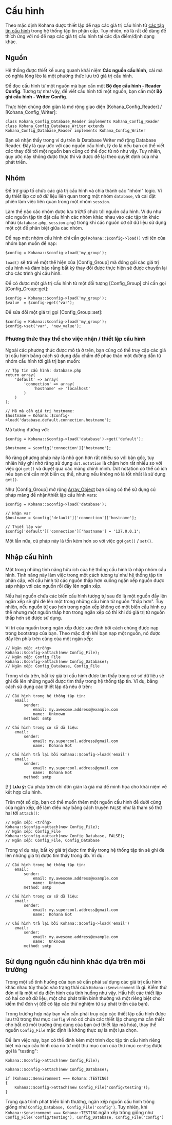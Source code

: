 # Cấu hình

Theo mặc định Kohana được thiết lập để nạp các giá trị cấu hình từ [các tập tin cấu hình](files/config) trong hệ thống tập tin phân cấp.
Tuy nhiên, nó là rất dễ dàng để thích ứng với nó để nạp các giá trị cấu hình tại các địa điểm/định dạng khác.

## Nguồn

Hệ thống được thiết kế xung quanh khái niệm **Các nguồn cấu hình**,
cái mà có nghĩa lỏng lẻo là một phương thức lưu trữ giá trị cấu hình.

Để đọc cấu hình từ một nguồn mà bạn cần một **Bộ đọc cấu hình - Reader Config**.
Tương tự như vậy, để viết cấu hình tới một nguồn, bạn cần một **Bộ ghi cấu hình - Writer Config**.

Thực hiện chúng đơn giản là mở rộng giao diện [Kohana_Config_Reader] / [Kohana_Config_Writer]:

	class Kohana_Config_Database_Reader implements Kohana_Config_Reader
	class Kohana_Config_Database_Writer extends Kohana_Config_Database_Reader implements Kohana_Config_Writer

Bạn sẽ nhận thấy trong ví dụ trên là Database Writer mở rộng Database Reader.
Đây là quy ước với các nguồn cấu hình, lý do là nếu bạn có thể viết các thay đổi tới một nguồn bạn cũng có thể đọc từ nó như vậy.
Tuy nhiên, quy ước này không được thực thi và được để lại theo quyết định của nhà phát triển.

## Nhóm

Để trợ giúp tổ chức các giá trị cấu hình và chia thành các "nhóm" logic.
Ví dụ thiết lập cơ sở dữ liệu liên quan trong một nhóm `database`, và cài đặt phiên làm việc liên quan trong một nhóm `session`.

Làm thế nào các nhóm được lưu trữ/tổ chức tới nguồn cấu hình.
Ví dụ như các nguồn tập tin đặt cấu hình các nhóm khác nhau vào các tập tin khác nhau (`database.php`, `session.php`) trong khi các nguồn cơ sở dữ liệu sử dụng một cột để phân biệt giữa các nhóm.

Để nạp một nhóm cấu hình chỉ cần gọi `Kohana::$config->load()` với tên của nhóm bạn muốn để nạp:

	$config = Kohana::$config->load('my_group');

`load()` sẽ trả về một thể hiện của [Config_Group] mà đóng gói các giá trị cấu hình và đảm bảo rằng bất kỳ thay đổi được thực hiện sẽ được chuyển lại cho các trình ghi cấu hình.

Để có được một giá trị cấu hình từ một đối tượng [Config_Group] chỉ cần gọi [Config_Group::get]:

	$config = Kohana::$config->load('my_group');
	$value  = $config->get('var');

Để sửa đổi một giá trị gọi [Config_Group::set]:

	$config = Kohana::$config->load('my_group');
	$config->set('var', 'new_value');

### Phương thức thay thế cho việc nhận / thiết lập cấu hình

Ngoài các phương thức được mô tả ở trên, bạn cũng có thể truy cập các giá trị cấu hình bằng cách sử dụng dấu chấm để phác thảo một đường dẫn từ nhóm cấu hình tới giá trị bạn muốn:

	// Tập tin cấu hình: database.php
	return array(
		'default' => array(
			'connection' => array(
				'hostname' => 'localhost'
			)
		)
	);
	
	// Mã mà cần giá trị hostname:
	$hostname = Kohana::$config->load('database.default.connection.hostname');
	

Mà tương đướng với:

	$config = Kohana::$config->load('database')->get('default');
	
	$hostname = $config['connection']['hostname'];

Rõ ràng phương pháp này là nhỏ gọn hơn rất nhiều so với bản gốc, tuy nhiên hãy ghi nhớ rằng sử dụng `dot.notation` là chậm hơn rất nhiều so với việc gọi `get()` và duyệt qua các mảng chính mình.
Dot notation có thể có ích nếu bạn chỉ cần một biến cụ thể, nhưng nếu không nó là tốt nhất là sử dụng `get()`.

Như [Config_Group] mở rộng [Array_Object](http://php.net/manual/en/class.arrayobject.php) bạn cũng có thể sử dụng cú pháp mảng để nhận/thiết lập cấu hình vars:

	$config = Kohana::$config->load('database');
	
	// Nhận var
	$hostname = $config['default']['connection']['hostname'];
	
	// Thiết lập var
	$config['default']['connection']['hostname'] = '127.0.0.1';

Một lần nữa, cú pháp này là tốn kém hơn so với việc gọi `get()` / `set()`.

## Nhập cấu hình

Một trong những tính năng hữu ích của hệ thống cấu hình là nhập nhóm cấu hình.
Tính năng này làm việc trong một cách tương tự như hệ thống tập tin phân cấp,
với cấu hình từ các nguồn thấp hơn xuống ngăn xếp nguồn được sáp nhập với các nguồn rồi đẩy lên ngăn xếp.

Nếu hai nguồn chứa các biến cấu hình tương tự sau đó là một nguồn đẩy lên ngăn xếp sẽ ghi đè lên một trong những cấu hình từ nguồn "thấp hơn".
Tuy nhiên, nếu nguồn từ cao hơn trong ngăn xếp không có một biến cấu hình cụ thể nhưng một nguồn thấp hơn trong ngăn xếp có thì khi đó giá trị từ nguồn thấp hơn sẽ được sử dụng.

Vị trí của nguồn trong ngăn xếp được xác định bởi cách chúng được nạp trong bootstrap của bạn.
Theo mặc định khi bạn nạp một nguồn, nó được đẩy lên phía trên cùng của một ngăn xếp:

    // Ngăn xếp: <trống>
	Kohana::$config->attach(new Config_File);
	// Ngăn xếp: Config_File
	Kohana::$config->attach(new Config_Database);
	// Ngăn xếp: Config_Database, Config_File

Trong ví dụ trên, bất kỳ giá trị cấu hình được tìm thấy trong cơ sở dữ liệu sẽ ghi đè lên những người được tìm thấy trong hệ thống tập tin.
Ví dụ, bằng cách sử dụng các thiết lập đã nêu ở trên:

	// Cấu hình trong hệ thống tập tin:
		email:
			sender: 
				email: my.awesome.address@example.com
				name:  Unknown
			method: smtp
	
	// Cấu hình trong cơ sở dữ liệu:
		email:
			sender:
				email: my.supercool.address@gmail.com
				name:  Kohana Bot
	
	// Cấu hình trả lại bởi Kohana::$config->load('email')
		email:
			sender:
				email: my.supercool.address@gmail.com
				name:  Kohana Bot
			method: smtp

[!!] **Lưu ý:** Cú pháp trên chỉ đơn giản là giả mã để minh họa cho khái niệm về kết hợp cấu hình.

Trên một số dịp, bạn có thể muốn thêm một nguồn cấu hình để dưới cùng của ngăn xếp, để làm điều này bằng cách truyền `FALSE` như là tham số thứ hai tới `attach()`:

	// Ngăn xếp: <trống>
	Kohana::$config->attach(new Config_File);
	// Ngăn xếp: Config_File
	Kohana::$config->attach(new Config_Database, FALSE);
	// Ngăn xếp: Config_File, Config_Database

Trong ví dụ này, bất kỳ giá trị được tìm thấy trong hệ thống tập tin sẽ ghi đè lên những giá trị được tìm thấy trong db. Ví dụ:

	// Cấu hình trong hệ thống tập tin:
		email:
			sender: 
				email: my.awesome.address@example.com
				name:  Unknown
			method: smtp
	
	// Cấu hình trong cơ sở dữ liệu:
		email:
			sender:
				email: my.supercool.address@gmail.com
				name:  Kohana Bot
	
	// Cấu hình trả lại bởi Kohana::$config->load('email')
		email:
			sender:
				email: my.awesome.address@example.com
				name:  Unknown
			method: smtp

## Sử dụng nguồn cấu hình khác dựa trên môi trường

Trong một số tình huống của bạn sẽ cần phải sử dụng các giá trị cấu hình khác nhau tùy thuộc vào trạng thái của `Kohana::$environment` là gì.
Kiểm thử đơn vị là một ví dụ điển hình của tình huống như vậy.
Hầu hết các thiết lập có hai cơ sở dữ liệu, một cho phát triển bình thường và một riêng biệt cho kiểm thử đơn vị (để cô lập các thử nghiệm từ sự phát triển của bạn).

Trong trường hợp này bạn vẫn cần phải truy cập các thiết lập cấu hình được lưu trữ trong thư mục `config` vì nó có chứa các thiết lập chung mà cần thiết cho bất cứ môi trường ứng dụng của bạn (vd thiết lập mã hóa), thay thế nguồn `Config_File` mặc định là không thực sự là một lựa chọn.

Để làm việc này, bạn có thể đính kèm một trình đọc tập tin cấu hình riêng biệt mà nạp cấu hình của nó từ một thư mục con của thư mục `config` được gọi là "testing":

	Kohana::$config->attach(new Config_File);
	
	Kohana::$config->attach(new Config_Database);
	
	if (Kohana::$environment === Kohana::TESTING)
	{
		Kohana::$config->attach(new Config_File('config/testing'));
	}

Trong quá trình phát triển bình thường, ngăn xếp nguồn cấu hình trông giống như `Config_Database, Config_File('config')`.
Tuy nhiên, khi `Kohana::$environment === Kohana::TESTING` ngăn xếp trông giống như `Config_File('config/testing'), Config_Database, Config_File('config')`
